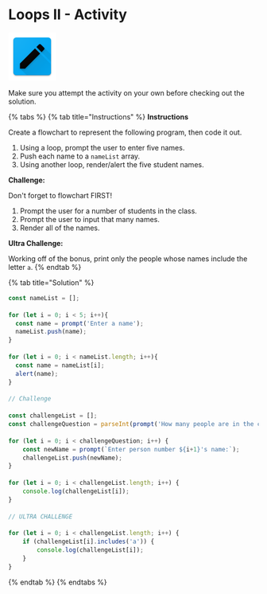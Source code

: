 # Loops II - Activity

![Loops](../../../.gitbook/assets/activity.png)

Make sure you attempt the activity on your own before checking out the solution.

{% tabs %}
{% tab title="Instructions" %}
**Instructions**

Create a flowchart to represent the following program, then code it out.

1. Using a loop, prompt the user to enter five names.
2. Push each name to a `nameList` array.
3. Using another loop, render/alert the five student names.

**Challenge:**

Don't forget to flowchart FIRST!

1. Prompt the user for a number of students in the class.
2. Prompt the user to input that many names.
3. Render all of the names.

**Ultra Challenge:**

Working off of the bonus, print only the people whose names include the letter `a`.
{% endtab %}

{% tab title="Solution" %}
```javascript
const nameList = [];

for (let i = 0; i < 5; i++){
  const name = prompt('Enter a name');
  nameList.push(name);
}

for (let i = 0; i < nameList.length; i++){
  const name = nameList[i];
  alert(name);
}

// Challenge

const challengeList = [];
const challengeQuestion = parseInt(prompt('How many people are in the class?'));

for (let i = 0; i < challengeQuestion; i++) {
    const newName = prompt(`Enter person number ${i+1}'s name:`);
    challengeList.push(newName);
}

for (let i = 0; i < challengeList.length; i++) {
    console.log(challengeList[i]);
}

// ULTRA CHALLENGE

for (let i = 0; i < challengeList.length; i++) {
    if (challengeList[i].includes('a')) {
        console.log(challengeList[i]);
    }
}
```
{% endtab %}
{% endtabs %}

